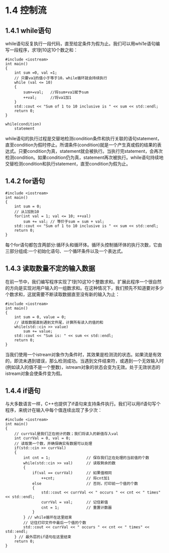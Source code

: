 # 1.4 控制流

## 1.4.1 while语句

while语句反复执行一段代码，直至给定条件为假为止。我们可以用whi1e语句编写一段程序，求1到10这10个数之和：

```
#include <iostream>
int main()
{
    int sum =0, val =1;
    // 只要va1的值小于等于10，while循环就会持续执行
    while (val <= 10) 
    {
        sum+=val;   //将sum+va1赋予sum
        ++val;      //将va1加1
    }
    std::cout << "Sum of 1 to 10 inclusive is " << sum << std::endl;
    return 0;
}
```

```
while(condition) 
    statement
```

while语句的执行过程是交替地检测condition条件和执行关联的语句statement，直至condition为假时停止。所谓条件(condition)就是一个产生真或假的结果的表达式。只要condition为真，statement就会被执行。当执行完statement，会再次检测condition。如果condition仍为真，statement再次被执行。while语句持续地交替检测condition和执行statement，直至condition为假为止。

## 1.4.2 for语句
```
#include <iostream>
int main()
{
    int sum = 0;
    // 从1加到10
    for(int val = 1; val <= 10; ++val)
        sum += val; // 等价于sum = sum + val;
    std::cout << "Sum of 1 to 10 inclusive is " << sum << std::endl;
    return 0;
}
```

每个for语句都包含两部分:循环头和循环体。循环头控制循环体的执行次数，它由三部分组成:一个初始化语句、一个循环条件以及一个表达式。

## 1.4.3 读取数量不定的输入数据

在前一节中，我们编写程序实现了1到10这10个整数求和。扩展此程序一个很自然的方向是实现对用户输入的一组数求和。在这种情况下，我们预先不知道要对多少个数求和，这就需要不断读取数据直至没有新的输入为止：

```
#include <iostream>
int main()
{
    int sum = 0, value = 0;
    // 读取数据直到遇到文件尾，计算所有读入的值的和
    while(std::cin >> value)
        sum += value;
    std::cout << "Sum is: " << sum << std::endl;
    return 0;
}
```

当我们使用一个istream对象作为条件时，其效果是检测流的状态。如果流是有效的，即流未遇到错误，那么检测成功。当遇到文件结束符，或遇到一个无效输入时(例如读入的值不是一个整数)，istream对象的状态会变为无效。处于无效状态的 istream对象会使条件变为假。

## 1.4.4 if语句


与大多数语言一样，C++也提供了if语句来支持条件执行。我们可以用if语句写个程序，来统计在输入中每个值连续出现了多少次：

```
#include <iostream>
int main()
{
    // currVal是我们正在统计的数；我们将读入的新值存入val
    int currVal = 0, val = 0;
    // 读取第一个数，并确保确实有数据可以处理
    if(std::cin >> currVal)
    {
        int cnt = 1;                // 保存我们正在处理的当前值的个数
        while(std::cin >> val)      // 读取剩余的数
        {                           
            if(val == currVal)      // 如果值相同
                ++cnt;              // 将cnt加1
            else                    // 否则，打印前一个值的个数
            {
                std::cout << currVal << " occurs " << cnt << " times" << std::endl;
                currVal = val;      // 记住新值
                cnt = 1;            // 重置计数器
            }
        } // while循环在这里结束
        // 记住打印文件中最后一个值的个数
        std::cout << currVal << " occurs " << cnt << " times" << std::endl;
    } // 最外层的if语句在这里结束
    return 0;
}
```
